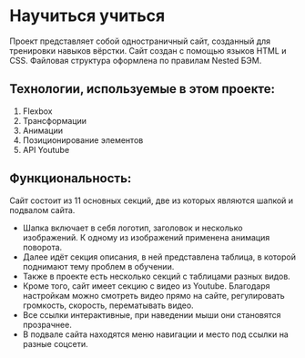 # Научиться учиться
Проект представляет собой одностраничный сайт, созданный для тренировки навыков вёрстки. 
Сайт создан с помощью языков HTML и CSS. Файловая структура оформлена по правилам Nested БЭМ. 
## Технологии, используемые в этом проекте:
1. Flexbox
2. Трансформации
3. Анимации
4. Позиционирование элементов
5. API Youtube
## Функциональность:
Сайт состоит из 11 основных секций, две из которых являются шапкой и подвалом сайта. 
* Шапка включает в себя логотип, заголовок и несколько изображений. К одному из изображений применена анимация поворота.
* Далее идёт секция описания, в ней представлена таблица, в которой поднимают тему проблем в обучении.
* Также в проекте есть несколько секций с таблицами разных видов.
* Кроме того, сайт имеет секцию с видео из Youtube. Благодаря настройкам можно смотреть видео прямо на сайте, регулировать громкость, скорость, перематывать видео.
* Все ссылки интерактивные, при наведении мыши они становятся прозрачнее.
* В подвале сайта находятся меню навигации и место под ссылки на разные соцсети.

